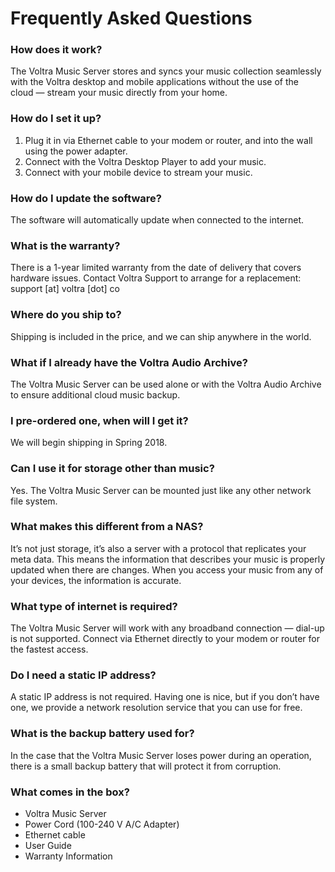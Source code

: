 # Frequently Asked Questions

### How does it work?
The Voltra Music Server stores and syncs your music collection seamlessly with the Voltra desktop and mobile applications without the use of the cloud — stream your music directly from your home.

### How do I set it up?
1.  Plug it in via Ethernet cable to your modem or router, and into the wall using the power adapter.
2.  Connect with the Voltra Desktop Player to add your music.
3.  Connect with your mobile device to stream your music.

### How do I update the software?
The software will automatically update when connected to the internet.

### What is the warranty?
There is a 1-year limited warranty from the date of delivery that covers hardware issues. Contact Voltra Support to arrange for a replacement: support [at] voltra [dot] co

### Where do you ship to?
Shipping is included in the price, and we can ship anywhere in the world.

### What if I already have the Voltra Audio Archive?
The Voltra Music Server can be used alone or with the Voltra Audio Archive to ensure additional cloud music backup.

### I pre-ordered one, when will I get it?
We will begin shipping in Spring 2018.

### Can I use it for storage other than music?
Yes. The Voltra Music Server can be mounted just like any other network file system.

### What makes this different from a NAS?
It’s not just storage, it’s also a server with a protocol that replicates your meta data. This means the information that describes your music is properly updated when there are changes. When you access your music from any of your devices, the information is accurate.

### What type of internet is required?
The Voltra Music Server will work with any broadband connection — dial-up is not supported. Connect via Ethernet directly to your modem or router for the fastest access.

### Do I need a static IP address?
A static IP address is not required. Having one is nice, but if you don’t have one, we provide a network resolution service that you can use for free.

### What is the backup battery used for?
In the case that the Voltra Music Server loses power during an operation, there is a small backup battery that will protect it from corruption.

### What comes in the box?
-   Voltra Music Server
-   Power Cord (100-240 V A/C Adapter)
-   Ethernet cable
-   User Guide
-   Warranty Information
